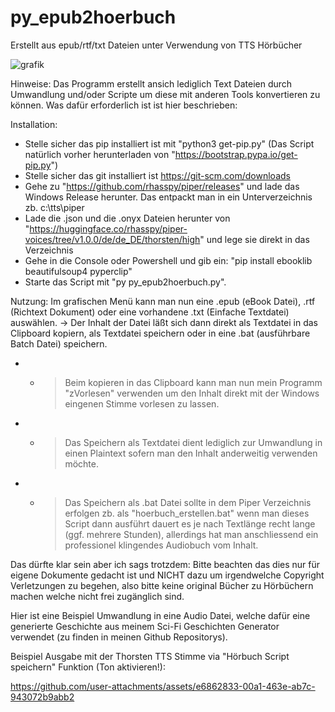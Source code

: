 # py_epub2hoerbuch
Erstellt aus epub/rtf/txt Dateien unter Verwendung von TTS Hörbücher

![grafik](https://github.com/user-attachments/assets/07fde4e8-aadb-452d-9d79-9810b733419d)

Hinweise:
Das Programm erstellt ansich lediglich Text Dateien durch Umwandlung und/oder Scripte um diese mit anderen Tools konvertieren zu können. Was dafür erforderlich ist ist hier beschrieben:

Installation:
- Stelle sicher das pip installiert ist mit "python3 get-pip.py" (Das Script natürlich vorher herunterladen von "https://bootstrap.pypa.io/get-pip.py")
- Stelle sicher das git installiert ist https://git-scm.com/downloads
- Gehe zu "https://github.com/rhasspy/piper/releases" und lade das Windows Release herunter. Das entpackt man in ein Unterverzeichnis zb. c:\tts\piper
- Lade die .json und die .onyx Dateien herunter von "https://huggingface.co/rhasspy/piper-voices/tree/v1.0.0/de/de_DE/thorsten/high" und lege sie direkt in das Verzeichnis
- Gehe in die Console oder Powershell und gib ein: "pip install ebooklib beautifulsoup4 pyperclip"
- Starte das Script mit "py py_epub2hoerbuch.py".

Nutzung:
Im grafischen Menü kann man nun eine .epub (eBook Datei), .rtf (Richtext Dokument) oder eine vorhandene .txt (Einfache Textdatei) auswählen.
-> Der Inhalt der Datei läßt sich dann direkt als Textdatei in das Clipboard kopiern, als Textdatei speichern oder in eine .bat (ausführbare Batch Datei) speichern.
- - > Beim kopieren in das Clipboard kann man nun mein Programm "zVorlesen" verwenden um den Inhalt direkt mit der Windows eingenen Stimme vorlesen zu lassen.
- - > Das Speichern als Textdatei dient lediglich zur Umwandlung in einen Plaintext sofern man den Inhalt anderweitig verwenden möchte.
- - > Das Speichern als .bat Datei sollte in dem Piper Verzeichnis erfolgen zb. als "hoerbuch_erstellen.bat" wenn man dieses Script dann ausführt dauert es je nach Textlänge recht lange (ggf. mehrere Stunden), allerdings hat man anschliessend ein professionel klingendes Audiobuch vom Inhalt.

Das dürfte klar sein aber ich sags trotzdem:
Bitte beachten das dies nur für eigene Dokumente gedacht ist und NICHT dazu um irgendwelche Copyright Verletzungen zu begehen, also bitte keine original Bücher zu Hörbüchern machen welche nicht frei zugänglich sind.

Hier ist eine Beispiel Umwandlung in eine Audio Datei, welche dafür eine generierte Geschichte aus meinem Sci-Fi Geschichten Generator verwendet (zu finden in meinen Github Repositorys).

Beispiel Ausgabe mit der Thorsten TTS Stimme via "Hörbuch Script speichern" Funktion (Ton aktivieren!):

https://github.com/user-attachments/assets/e6862833-00a1-463e-ab7c-943072b9abb2
